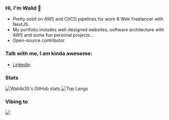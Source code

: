 ### Hi, I'm Walid  👋

- Pretty solid on AWS and CI/CD pipelines for work & Web Freelancer with NextJS.
- My portfolio includes well-designed websites, software architecture with AWS and some fun personal projects...
- Open-source contributor 

### Talk with me, I am kinda awesome:
- <a href="https://www.linkedin.com/in/walid-siala-958a41201/">Linkedin</a>

### Stats

![Walids35's GitHub stats](https://github-readme-stats.vercel.app/api?username=Walids35&theme=radical)    ![Top Langs](https://github-readme-stats.vercel.app/api/top-langs/?username=walids35&layout=compact&theme=radical)


### Vibing to

![](https://spotify-github-profile.kittinanx.com/api/view?uid=312fkpbqzcyv7ruipkr6wfcd5pke&cover_image=false&theme=default&show_offline=false&background_color=121212&interchange=false&bar_color=53b14f&bar_color_cover=false)

[linkedin]: https://www.linkedin.com/in/walid-siala-958a41201/

